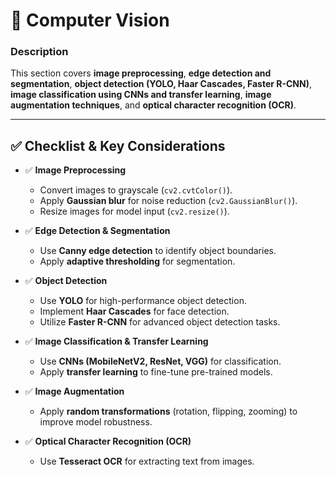 # 📖 Computer Vision

### **Description**  
This section covers **image preprocessing**, **edge detection and segmentation**, **object detection (YOLO, Haar Cascades, Faster R-CNN)**, **image classification using CNNs and transfer learning**, **image augmentation techniques**, and **optical character recognition (OCR)**.

---

## ✅ **Checklist & Key Considerations**  

- ✅ **Image Preprocessing**  
  - Convert images to grayscale (`cv2.cvtColor()`).  
  - Apply **Gaussian blur** for noise reduction (`cv2.GaussianBlur()`).  
  - Resize images for model input (`cv2.resize()`).  

- ✅ **Edge Detection & Segmentation**  
  - Use **Canny edge detection** to identify object boundaries.  
  - Apply **adaptive thresholding** for segmentation.  

- ✅ **Object Detection**  
  - Use **YOLO** for high-performance object detection.  
  - Implement **Haar Cascades** for face detection.  
  - Utilize **Faster R-CNN** for advanced object detection tasks.  

- ✅ **Image Classification & Transfer Learning**  
  - Use **CNNs (MobileNetV2, ResNet, VGG)** for classification.  
  - Apply **transfer learning** to fine-tune pre-trained models.  

- ✅ **Image Augmentation**  
  - Apply **random transformations** (rotation, flipping, zooming) to improve model robustness.  

- ✅ **Optical Character Recognition (OCR)**  
  - Use **Tesseract OCR** for extracting text from images.  
